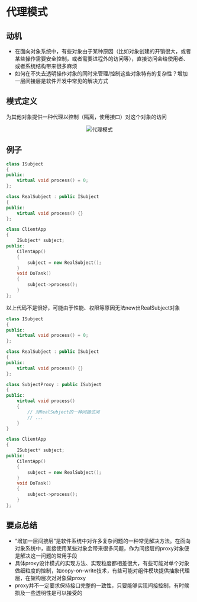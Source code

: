 # 代理模式

## 动机

- 在面向对象系统中，有些对象由于某种原因（比如对象创建的开销很大，或者某些操作需要安全控制，或者需要进程外的访问等），直接访问会给使用者、或者系统结构带来很多麻烦
- 如何在不失去透明操作对象的同时来管理/控制这些对象特有的复杂性？增加一层间接层是软件开发中常见的解决方式

## 模式定义

为其他对象提供一种代理以控制（隔离，使用接口）对这个对象的访问

<div align="center"><img src="./images/代理模式.png" alt="代理模式" height= width= /></div>

## 例子

```cpp
class ISubject
{
public:
    virtual void process() = 0;
};

class RealSubject : public ISubject
{
public:
    virtual void process() {}
};

class ClientApp
{
    ISubject* subject;
public:
    CilentApp()
    {
        subject = new RealSubject();
    }
    void DoTask()
    {
        subject->process();
    }
};
```

以上代码不是很好，可能由于性能、权限等原因无法new出RealSubject对象

```cpp
class ISubject
{
public:
    virtual void process() = 0;
};

class RealSubject : public ISubject
{
public:
    virtual void process() {}
};

class SubjectProxy : public ISubject
{
public:
    virtual void process()
    {
        // 对RealSubject的一种间接访问
        // ...
    }
}

class ClientApp
{
    ISubject* subject;
public:
    CilentApp()
    {
        subject = new RealSubject();
    }
    void DoTask()
    {
        subject->process();
    }
};
```

## 要点总结

- “增加一层间接层”是软件系统中对许多复杂问题的一种常见解决方法。在面向对象系统中，直接使用某些对象会带来很多问题，作为间接层的proxy对象便是解决这一问题的常用手段
- 具体proxy设计模式的实现方法、实现粒度都相差很大，有些可能对单个对象做细粒度的控制，如copy-on-write技术，有些可能对组件模块提供抽象代理层，在架构层次对对象做proxy
- proxy并不一定要求保持接口完整的一致性，只要能够实现间接控制，有时候损及一些透明性是可以接受的
